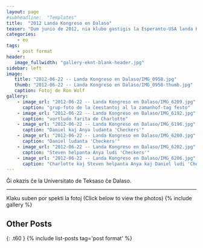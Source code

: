 ```yaml
---
layout: page
#subheadline:  "Templates"
title:  "2012 Landa Kongreso en Dalaso"
teaser: "Dum junio de 2012, nia klubo gastigis la Esperanto-USA landa Kongreso en Dalaso.  Preskaŭ la tuta klubo ĉestis la kunvenon."
categories:
    - eo
tags:
    - post format
header:
   image_fullwidth: "gallery-eknt-blank-header.jpg"
sidebar: left
image:
   title: "2012-06-22 -- Landa Kongreso en Dalaso/IMG_0958.jpg"
   thumb: "2012-06-22 -- Landa Kongreso en Dalaso/IMG_0958-thumb.jpg"
   caption: Fotoj de Ron Wolf
gallery:
    - image_url: "2012-06-22 -- Landa Kongreso en Dalaso/IMG_6209.jpg"
      caption: "grup-foto de la ĉeestantoj al la zamanhof-tag festo"
    - image_url: "2012-06-22 -- Landa Kongreso en Dalaso/IMG_6192.jpg"
      caption: "vortludo farita de Charlotte"
    - image_url: "2012-06-22 -- Landa Kongreso en Dalaso/IMG_6196.jpg"
      caption: "Daniel kaj Anya ludanta 'Checkers'"
    - image_url: "2012-06-22 -- Landa Kongreso en Dalaso/IMG_6200.jpg"
      caption: "Daniel ludanta 'Checkers'"
    - image_url: "2012-06-22 -- Landa Kongreso en Dalaso/IMG_6202.jpg"
      caption: "Steven helpanta Anya ludi 'Checkers'"
    - image_url: "2012-06-22 -- Landa Kongreso en Dalaso/IMG_6206.jpg"
      caption: "Charlotte kaj Steven helpanta Anya kaj Daniel ludi 'Checkers'"
---
```

Ĝi okazis ĉe la Universitato de Teksaso ĉe Dalaso.  

<!--more-->
--------------------------
Klaku suben por spekti la fotoj (Click below to view the photos)
{% include gallery %}


## Other Posts
{: .t60 }
{% include list-posts tag='post format' %}
